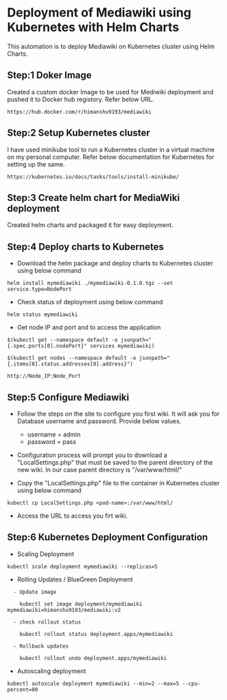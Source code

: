 # Deployment of Mediawiki using Kubernetes with Helm Charts

This automation is to deploy Mediawiki on Kubernetes cluster using Helm Charts.

## Step:1 Doker Image 

Created a custom docker Image to be used for Mediwiki deployment and pushed it to Docker hub registory. Refer below URL.
```
https://hub.docker.com/r/himanshu9193/mediawiki

```

## Step:2 Setup Kubernetes cluster

I have used minikube tool to run a Kubernetes cluster in a virtual machine on my personal computer. Refer below documentation for Kubernetes for setting up the same.
```
https://kubernetes.io/docs/tasks/tools/install-minikube/

```

## Step:3 Create helm chart for MediaWiki deployment

Created helm charts and packaged it for easy deployment.

## Step:4 Deploy charts to Kubernetes

- Download the helm package and deploy charts to Kubernetes cluster using below command
```
helm install mymediawiki ./mymediawiki-0.1.0.tgz --set service.type=NodePort
```
- Check status of deployment using below command
```
helm status mymediawiki
```
- Get node IP and port and to access the application
```
$(kubectl get --namespace default -o jsonpath="{.spec.ports[0].nodePort}" services mymediawiki)

$(kubectl get nodes --namespace default -o jsonpath="{.items[0].status.addresses[0].address}")

http://Node_IP:Node_Port
```

## Step:5 Configure Mediawiki

- Follow the steps on the site to configure you first wiki. It will ask you for Database username and password. Provide below values.
  - username = admin
  - password = pass

- Configuration process will prompt you to download a "LocalSettings.php" that must be saved to the parent directory of the new wiki. In our case parent directory is "/var/www/html/"

- Copy the "LocalSettings.php" file to the container in Kubernetes cluster using below command
```
kubectl cp LocalSettings.php <pod-name>:/var/www/html/
```

- Access the URL to access you firt wiki.

## Step:6 Kubernetes Deployment Configuration

- Scaling Deployment
```
kubectl scale deployment mymediawiki --replicas=5
```

- Rolling Updates / BlueGreen Deployment
```
  - Update image

    kubectl set image deployment/mymediawiki mymediawiki=himanshu9193/mediawiki:v2

  - check rollout status

    kubectl rollout status deployment.apps/mymediawiki

  - Rollback updates

    kubectl rollout undo deployment.apps/mymediawiki
```
- Autoscaling deployment 
```
kubectl autoscale deployment mymediawiki --min=2 --max=5 --cpu-percent=80
```

